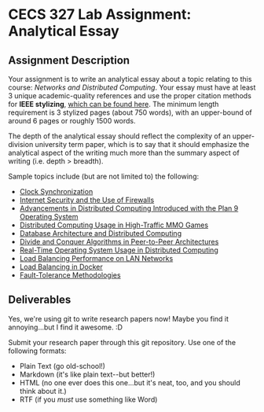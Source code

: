 # CECS 327 Lab Assignment: Analytical Essay 

## Assignment Description
Your assignment is to write an analytical essay about a topic relating to this course: *Networks and Distributed Computing*. Your essay must have at least 3 unique academic-quality references and use the proper citation methods for **IEEE stylizing**, [which can be found here](https://ieee-dataport.org/sites/default/files/analysis/27/IEEE%20Citation%20Guidelines.pdf). The minimum length requirement is 3 stylized pages (about 750 words), with an upper-bound of around 6 pages or roughly 1500 words.

The depth of the analytical essay should reflect the complexity of an upper-division university term paper, which is to say that it should emphasize the analytical aspect of the writing much more than the summary aspect of writing (i.e. depth > breadth). 

Sample topics include (but are not limited to) the following:

* [Clock Synchronization](https://en.wikipedia.org/wiki/Clock_synchronization)
* [Internet Security and the Use of Firewalls](https://us.norton.com/internetsecurity-emerging-threats-what-is-firewall.html)
* [Advancements in Distributed Computing Introduced with the Plan 9 Operating System](https://en.wikipedia.org/wiki/Plan_9_from_Bell_Labs)
* [Distributed Computing Usage in High-Traffic MMO Games](https://www.researchgate.net/publication/289719929_Scalable_software_architecture_for_distributed_MMORPG_traffic_generation_based_on_integration_of_UrBBaN-Gen_and_IMUNES)
* [Database Architecture and Distributed Computing](https://phoenixnap.com/kb/distributed-database)
* [Divide and Conquer Algorithms in Peer-to-Peer Architectures](https://www.researchgate.net/publication/224602692_A_Flexible_Divide-And-Conquer_Protocol_for_Multi-View_Peer-to-Peer_Live_Streaming)
* [Real-Time Operating System Usage in Distributed Computing](https://en.wikipedia.org/wiki/Real-time_operating_system)
* [Load Balancing Performance on LAN Networks](https://www.nginx.com/resources/glossary/load-balancing/)
* [Load Balancing in Docker](https://superuser.openstack.org/articles/run-load-balanced-service-docker-containers-openstack)
* [Fault-Tolerance Methodologies](https://en.wikipedia.org/wiki/Fault_tolerance)

## Deliverables
Yes, we're using git to write research papers now! Maybe you find it annoying...but I find it awesome. :D

Submit your research paper through this git repository. Use one of the following formats:
* Plain Text (go old-school!)
* Markdown (it's like plain text--but better!)
* HTML (no one ever does this one...but it's neat, too, and you should think about it.)
* RTF (if you *must* use something like Word)
